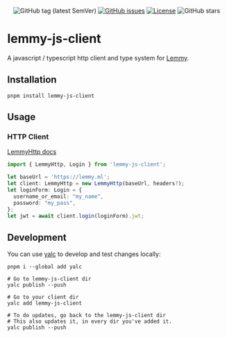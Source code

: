 <div align="center">

![GitHub tag (latest SemVer)](https://img.shields.io/github/tag/LemmyNet/lemmy-js-client.svg)
[![GitHub issues](https://img.shields.io/github/issues-raw/LemmyNet/lemmy-js-client.svg)](https://github.com/LemmyNet/lemmy-js-client/issues)
[![License](https://img.shields.io/github/license/LemmyNet/lemmy-js-client.svg)](LICENSE)
![GitHub stars](https://img.shields.io/github/stars/LemmyNet/lemmy-js-client?style=social)

</div>

# lemmy-js-client

A javascript / typescript http client and type system for [Lemmy](https://github.com/LemmyNet/lemmy).

## Installation

`pnpm install lemmy-js-client`

## Usage

### HTTP Client

[LemmyHttp docs](https://join-lemmy.org/api/classes/LemmyHttp.html)

```ts
import { LemmyHttp, Login } from 'lemmy-js-client';

let baseUrl = 'https://lemmy.ml';
let client: LemmyHttp = new LemmyHttp(baseUrl, headers?);
let loginForm: Login = {
  username_or_email: "my_name",
  password: "my_pass",
};
let jwt = await client.login(loginForm).jwt;
```

## Development

You can use [yalc](https://github.com/wclr/yalc) to develop and test changes locally:

```
pnpm i --global add yalc

# Go to lemmy-js-client dir
yalc publish --push

# Go to your client dir
yalc add lemmy-js-client

# To do updates, go back to the lemmy-js-client dir
# This also updates it, in every dir you've added it.
yalc publish --push
```
